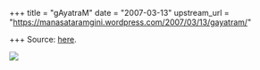 +++
title = "gAyatraM"
date = "2007-03-13"
upstream_url = "https://manasataramgini.wordpress.com/2007/03/13/gayatram/"

+++
Source: [here](https://manasataramgini.wordpress.com/2007/03/13/gayatram/).



[![](https://i0.wp.com/bp0.blogger.com/_ZhvcTTaaD_4/RfZGsMcE7zI/AAAAAAAAAFI/S8Ci3qaS_7E/s320/gAyatram.jpg)](http://bp0.blogger.com/_ZhvcTTaaD_4/RfZGsMcE7zI/AAAAAAAAAFI/S8Ci3qaS_7E/s1600-h/gAyatram.jpg)

